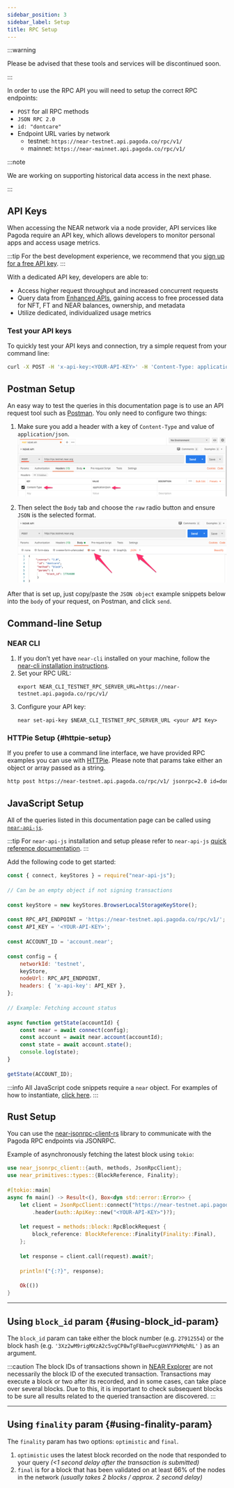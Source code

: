 ```yaml
---
sidebar_position: 3
sidebar_label: Setup
title: RPC Setup
---
```


:::warning

Please be advised that these tools and services will be discontinued soon.

:::

In order to use the RPC API you will need to setup the correct RPC endpoints:

- `POST` for all RPC methods
- `JSON RPC 2.0`
- `id: "dontcare"`
- Endpoint URL varies by network
  -  testnet: `https://near-testnet.api.pagoda.co/rpc/v1/`
  -  mainnet: `https://near-mainnet.api.pagoda.co/rpc/v1/`

:::note

We are working on supporting historical data access in the next phase.

:::

## API Keys

When accessing the NEAR network via a node provider, API services like Pagoda require an API key, which allows developers to monitor personal apps and access usage metrics.

:::tip
For the best development experience, we recommend that you [sign up for a free API key](get-keys.md).
:::

With a dedicated API key, developers are able to:

-    Access higher request throughput and increased concurrent requests
-    Query data from [Enhanced APIs](api.md), gaining access to free processed data for NFT, FT and NEAR balances, ownership, and metadata
-    Utilize dedicated, individualized usage metrics

### Test your API keys

To quickly test your API keys and connection, try a simple request from your command line:

```sh
curl -X POST -H 'x-api-key:<YOUR-API-KEY>' -H 'Content-Type: application/json' -d '{"jsonrpc": "2.0", "id":"dontcare","method":"status","params":[] }' https://near-testnet.api.pagoda.co/rpc/v1/
```

## Postman Setup

An easy way to test the queries in this documentation page is to use an API request tool such as [Postman](https://www.postman.com/).
You only need to configure two things:

1. Make sure you add a header with a key of `Content-Type` and value of `application/json`.
   ![postman-setup-header](/docs/assets/postman-setup-headers.png)

2. Then select the `Body` tab and choose the `raw` radio button and ensure `JSON` is the selected format.
   ![postman-setup-header](/docs/assets/postman-setup-body.png)

After that is set up, just copy/paste the `JSON object` example snippets below into the `body` of your request, on Postman, and click `send`.


## Command-line Setup

### NEAR CLI

1. If you don’t yet have `near-cli` installed on your machine, follow the [near-cli installation instructions](https://docs.near.org/tools/near-cli#installation).
2. Set your RPC URL:
   ```
   export NEAR_CLI_TESTNET_RPC_SERVER_URL=https://near-testnet.api.pagoda.co/rpc/v1/
   ```
3. Configure your API key:
   ```
   near set-api-key $NEAR_CLI_TESTNET_RPC_SERVER_URL <your API Key>
   ```

### HTTPie Setup {#httpie-setup}

If you prefer to use a command line interface, we have provided RPC examples you can use with [HTTPie](https://httpie.org/). 
Please note that params take either an object or array passed as a string.

```bash
http post https://near-testnet.api.pagoda.co/rpc/v1/ jsonrpc=2.0 id=dontcare method=network_info params:='[]'
```

## JavaScript Setup

All of the queries listed in this documentation page can be called using [`near-api-js`](https://github.com/near/near-api-js).

:::tip
For `near-api-js` installation and setup please refer to `near-api-js` [quick reference documentation](../../4.tools/near-api.md).
:::

Add the following code to get started:

```js
const { connect, keyStores } = require("near-api-js");

// Can be an empty object if not signing transactions

const keyStore = new keyStores.BrowserLocalStorageKeyStore();

const RPC_API_ENDPOINT = 'https://near-testnet.api.pagoda.co/rpc/v1/';
const API_KEY = '<YOUR-API-KEY>';

const ACCOUNT_ID = 'account.near';

const config = {
    networkId: 'testnet',
    keyStore,
    nodeUrl: RPC_API_ENDPOINT,
    headers: { 'x-api-key': API_KEY },
};

// Example: Fetching account status

async function getState(accountId) {
    const near = await connect(config);
    const account = await near.account(accountId);
    const state = await account.state();
    console.log(state);
}

getState(ACCOUNT_ID);
```

:::info
All JavaScript code snippets require a `near` object. For examples of how to instantiate, [click here](../../4.tools/near-api.md#connect).
:::

## Rust Setup

You can use the [near-jsonrpc-client-rs](https://github.com/near/near-jsonrpc-client-rs) library to communicate with the Pagoda RPC endpoints via JSONRPC.

Example of asynchronously fetching the latest block using `tokio`:

```rust
use near_jsonrpc_client::{auth, methods, JsonRpcClient};
use near_primitives::types::{BlockReference, Finality};

#[tokio::main]
async fn main() -> Result<(), Box<dyn std::error::Error>> {
    let client = JsonRpcClient::connect("https://near-testnet.api.pagoda.co/rpc/v1/")
        .header(auth::ApiKey::new("<YOUR-API-KEY>")?);

    let request = methods::block::RpcBlockRequest {
        block_reference: BlockReference::Finality(Finality::Final),
    };

    let response = client.call(request).await?;

    println!("{:?}", response);

    Ok(())
}
```

---

## Using `block_id` param {#using-block_id-param}

The `block_id` param can take either the block number (e.g. `27912554`) or the block hash (e.g. `'3Xz2wM9rigMXzA2c5vgCP8wTgFBaePucgUmVYPkMqhRL'` ) as an argument.

:::caution
The block IDs of transactions shown in [NEAR Explorer](https://explorer.testnet.near.org) are not necessarily the block ID of the executed transaction. Transactions may execute a block or two after its recorded, and in some cases, can take place over several blocks. Due to this, it is important to check subsequent blocks to be sure all results related to the queried transaction are discovered.
:::

---

## Using `finality` param {#using-finality-param}

The `finality` param has two options: `optimistic` and `final`.
1. `optimistic` uses the latest block recorded on the node that responded to your query _(&lt;1 second delay after the transaction is submitted)_
2. `final` is for a block that has been validated on at least 66% of the nodes in the network _(usually takes 2 blocks / approx. 2 second delay)_
